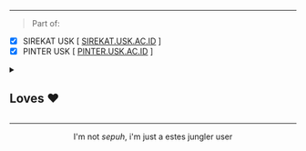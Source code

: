 <p align="center"> </p>

<hr>

> Part of:
- [X] SIREKAT USK [ <a href="http://sirekat.usk.ac.id" target="_blank">SIREKAT.USK.AC.ID</a> ]
- [X] PINTER USK [ <a href="http://pinter.usk.ac.id" target="_blank">PINTER.USK.AC.ID</a> ]

<details>
<summary><h2> Loves ❤️</h2></summary>
<ul><li>Windows & Debian 💻</li><li>Laravel Inertia 🌐</li>
<li>Graphql & REST API 📊</li><li>Vanilla JS & Next JS</li><li>Tailwind CSS</li></ul>
</details>
<hr>
<p align="center">I'm not <i>sepuh</i>, i'm just a estes jungler user</p>

